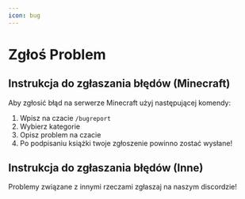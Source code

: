 ```yaml
---
icon: bug
---
```


# Zgłoś Problem

## Instrukcja do zgłaszania błędów (Minecraft)

Aby zgłosić błąd na serwerze Minecraft użyj następującej komendy:

1. Wpisz na czacie `/bugreport`
2. Wybierz kategorie
3. Opisz problem na czacie
4. Po podpisaniu książki twoje zgłoszenie powinno zostać wysłane!

## Instrukcja do zgłaszania błędów (Inne)

Problemy związane z innymi rzeczami zgłaszaj na naszym discordzie!
